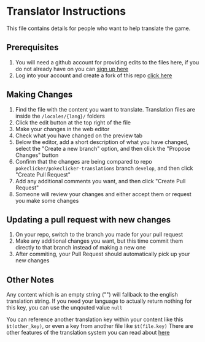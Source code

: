 # Translator Instructions
This file contains details for people who want to help translate the game.

## Prerequisites
1. You will need a github account for providing edits to the files here, if you do not already have on you can [sign up here](https://github.com/signup)
1. Log into your account and create a fork of this repo [click here](https://github.com/pokeclicker/pokeclicker-translations/fork)

## Making Changes
1. Find the file with the content you want to translate. Translation files are inside the `/locales/{lang}/` folders
2. Click the edit button at the top right of the file
3. Make your changes in the web editor
4. Check what you have changed on the preview tab
5. Below the editor, add a short description of what you have changed, select the "Create a new branch" option, and then click the "Propose Changes" button
6. Confirm that the changes are being compared to repo `pokeclicker/pokeclicker-translations` branch `develop`, and then click "Create Pull Request"
7. Add any additional comments you want, and then click "Create Pull Request"
8. Someone will review your changes and either accept them or request you make some changes

## Updating a pull request with new changes
1. On your repo, switch to the branch you made for your pull request
2. Make any additional changes you want, but this time commit them directly to that branch instead of making a new one
3. After commiting, your Pull Request should automatically pick up your new changes

## Other Notes
Any content which is an empty string ("") will fallback to the english translation string. If you need your language to actually return nothing for this key, you can use the unqouted value `null`

You can reference another translation key within your content like this `$t(other_key)`, or even a key from another file like `$t(file.key)`
There are other features of the translation system you can read about [here](https://www.i18next.com/translation-function/interpolation)
